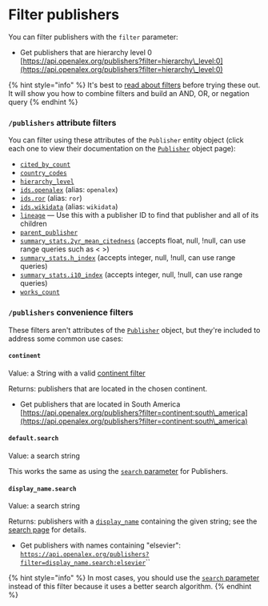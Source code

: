 # Filter publishers

You can filter publishers with the `filter` parameter:

* Get publishers that are hierarchy level 0\
  [https://api.openalex.org/publishers?filter=hierarchy\_level:0](https://api.openalex.org/publishers?filter=hierarchy\_level:0)

{% hint style="info" %}
It's best to [read about filters](broken-reference) before trying these out. It will show you how to combine filters and build an AND, OR, or negation query
{% endhint %}

### `/publishers` attribute filters

You can filter using these attributes of the `Publisher` entity object (click each one to view their documentation on the [`Publisher`](broken-reference) object page):

* [`cited_by_count`](broken-reference)
* [`country_codes`](broken-reference)
* [`hierarchy_level`](broken-reference)
* [`ids.openalex`](broken-reference) (alias: `openalex`)
* [`ids.ror`](broken-reference) (alias: `ror`)
* [`ids.wikidata`](broken-reference) (alias: `wikidata`)
* [`lineage`](broken-reference) — Use this with a publisher ID to find that publisher and all of its children
* [`parent_publisher`](broken-reference)
* [`summary_stats.2yr_mean_citedness`](broken-reference) (accepts float, null, !null, can use range queries such as < >)
* [`summary_stats.h_index`](broken-reference) (accepts integer, null, !null, can use range queries)
* [`summary_stats.i10_index`](broken-reference) (accepts integer, null, !null, can use range queries)
* [`works_count`](broken-reference)

### `/publishers` convenience filters

These filters aren't attributes of the [`Publisher`](broken-reference) object, but they're included to address some common use cases:

#### `continent`

Value: a String with a valid [continent filter](../../the-data/geo/continents.md#filter-by-continent)

Returns: publishers that are located in the chosen continent.

* Get publishers that are located in South America\
  [https://api.openalex.org/publishers?filter=continent:south\_america](https://api.openalex.org/publishers?filter=continent:south\_america)

#### `default.search`

Value: a search string

This works the same as using the [`search` parameter](../search/search-publishers.md#search-publishers) for Publishers.

#### `display_name.search`

Value: a search string

Returns: publishers with a [`display_name`](broken-reference) containing the given string; see the [search page](../search/search-publishers.md#search-a-specific-field) for details.

* Get publishers with names containing "elsevier":\
  [`https://api.openalex.org/publishers?filter=display_name.search:elsevier`](https://api.openalex.org/publishers?filter=display\_name.search:elsevier)\`\`

{% hint style="info" %}
In most cases, you should use the [`search` parameter](../search/search-publishers.md) instead of this filter because it uses a better search algorithm.
{% endhint %}
